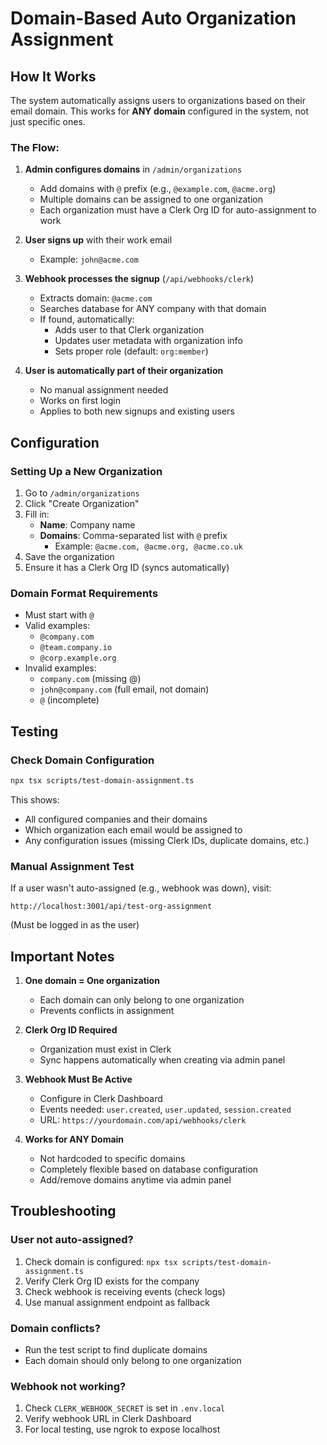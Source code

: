 # Domain-Based Auto Organization Assignment

## How It Works

The system automatically assigns users to organizations based on their email domain. This works for **ANY domain** configured in the system, not just specific ones.

### The Flow:

1. **Admin configures domains** in `/admin/organizations`
   - Add domains with `@` prefix (e.g., `@example.com`, `@acme.org`)
   - Multiple domains can be assigned to one organization
   - Each organization must have a Clerk Org ID for auto-assignment to work

2. **User signs up** with their work email
   - Example: `john@acme.com`

3. **Webhook processes the signup** (`/api/webhooks/clerk`)
   - Extracts domain: `@acme.com`
   - Searches database for ANY company with that domain
   - If found, automatically:
     - Adds user to that Clerk organization
     - Updates user metadata with organization info
     - Sets proper role (default: `org:member`)

4. **User is automatically part of their organization**
   - No manual assignment needed
   - Works on first login
   - Applies to both new signups and existing users

## Configuration

### Setting Up a New Organization

1. Go to `/admin/organizations`
2. Click "Create Organization"
3. Fill in:
   - **Name**: Company name
   - **Domains**: Comma-separated list with `@` prefix
     - Example: `@acme.com, @acme.org, @acme.co.uk`
4. Save the organization
5. Ensure it has a Clerk Org ID (syncs automatically)

### Domain Format Requirements

- Must start with `@`
- Valid examples:
  - `@company.com`
  - `@team.company.io`
  - `@corp.example.org`
- Invalid examples:
  - `company.com` (missing @)
  - `john@company.com` (full email, not domain)
  - `@` (incomplete)

## Testing

### Check Domain Configuration
```bash
npx tsx scripts/test-domain-assignment.ts
```

This shows:
- All configured companies and their domains
- Which organization each email would be assigned to
- Any configuration issues (missing Clerk IDs, duplicate domains, etc.)

### Manual Assignment Test
If a user wasn't auto-assigned (e.g., webhook was down), visit:
```
http://localhost:3001/api/test-org-assignment
```
(Must be logged in as the user)

## Important Notes

1. **One domain = One organization**
   - Each domain can only belong to one organization
   - Prevents conflicts in assignment

2. **Clerk Org ID Required**
   - Organization must exist in Clerk
   - Sync happens automatically when creating via admin panel

3. **Webhook Must Be Active**
   - Configure in Clerk Dashboard
   - Events needed: `user.created`, `user.updated`, `session.created`
   - URL: `https://yourdomain.com/api/webhooks/clerk`

4. **Works for ANY Domain**
   - Not hardcoded to specific domains
   - Completely flexible based on database configuration
   - Add/remove domains anytime via admin panel

## Troubleshooting

### User not auto-assigned?
1. Check domain is configured: `npx tsx scripts/test-domain-assignment.ts`
2. Verify Clerk Org ID exists for the company
3. Check webhook is receiving events (check logs)
4. Use manual assignment endpoint as fallback

### Domain conflicts?
- Run the test script to find duplicate domains
- Each domain should only belong to one organization

### Webhook not working?
1. Check `CLERK_WEBHOOK_SECRET` is set in `.env.local`
2. Verify webhook URL in Clerk Dashboard
3. For local testing, use ngrok to expose localhost